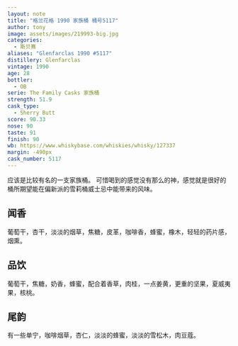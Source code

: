```yaml
---
layout: note
title: "格兰花格 1990 家族桶 桶号5117"
author: tony
image: assets/images/219993-big.jpg
categories:
  - 斯贝赛
aliases: "Glenfarclas 1990 #5117"
distillery: Glenfarclas
vintage: 1990
age: 28
bottler:
  - OB
serie: The Family Casks 家族桶
strength: 51.9
cask_type:
  - Sherry Butt
score: 90.33
nose: 90
taste: 91
finish: 90
wb: https://www.whiskybase.com/whiskies/whisky/127337
margin: -490px
cask_number: 5117
---
```

应该是比较有名的一支家族桶。
可惜喝到的感觉没有那么的神，感觉就是很好的桶所期望能在偏新派的雪莉桶威士忌中能带来的风味。

## 闻香
葡萄干，杏干，淡淡的烟草，焦糖，皮革，咖啡香，蜂蜜，橡木，轻轻的药片感，烟熏。

## 品饮
葡萄干，焦糖，奶香，蜂蜜，配合着香草，肉桂，一点姜黄，更重的坚果，夏威夷果，核桃。

## 尾韵
有一些单宁，咖啡烟草，杏仁，淡淡的蜂蜜，淡淡的雪松木，肉豆蔻。
